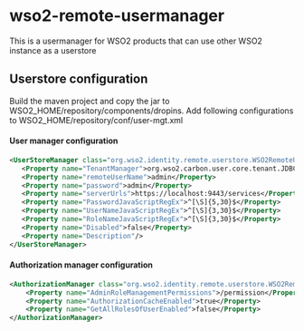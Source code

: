 # wso2-remote-usermanager
This is a usermanager for WSO2 products that can use other WSO2 instance as a userstore

## Userstore configuration
Build the maven project and copy the jar to WSO2_HOME/repository/components/dropins. Add following configurations to WSO2_HOME/repository/conf/user-mgt.xml

#### User manager configuration 

```xml
<UserStoreManager class="org.wso2.identity.remote.userstore.WSO2RemoteUserStoreManger">
   <Property name="TenantManager">org.wso2.carbon.user.core.tenant.JDBCTenantManager</Property>  
   <Property name="remoteUserName">admin</Property>
   <Property name="password">admin</Property>
   <Property name="serverUrls">https://localhost:9443/services</Property>
   <Property name="PasswordJavaScriptRegEx">^[\S]{5,30}$</Property>
   <Property name="UserNameJavaScriptRegEx">^[\S]{3,30}$</Property>
   <Property name="RoleNameJavaScriptRegEx">^[\S]{3,30}$</Property>
   <Property name="Disabled">false</Property>
   <Property name="Description"/>
</UserStoreManager>
```

#### Authorization manager configuration

```xml
<AuthorizationManager class="org.wso2.identity.remote.userstore.WSO2RemoteAuthorizationManager">
    <Property name="AdminRoleManagementPermissions">/permission</Property>
    <Property name="AuthorizationCacheEnabled">true</Property>
    <Property name="GetAllRolesOfUserEnabled">false</Property>
</AuthorizationManager>
```

